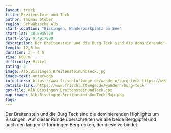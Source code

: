 ```yaml
---
layout: track
title: Breitenstein und Teck
author: Thomas Stober
region: Schwäbische Alb
start-location: "Bissingen, Wanderparkplatz am See"
start-lat: 48.5945720
start-long: 9.4917900
description: Der Breitenstein und die Burg Teck sind die dominierenden Highlights um Bissingen. Auf dieser Runde überschreiten wir alle beide Berggipfel und auch den langen U-förmingen Bergrücken, der diese verbindet.
length: 12,5 km
duration: 3 - 4 h
rise: 600 m
difficulty: Mittel
rating: 2
image: Alb.Bissingen.BreitensteinUndTeck.jpg
image-text: unterwegs
info-links: https://www.frischluftwege.de/wandern/burg-teck https://www.inslichtruecken.de
details-link: https://www.frischluftwege.de/wandern/burg-teck 
gpx-file: Alb.Bissingen.BreitensteinUndTeck.gpx
map-image: Alb.Bissingen.BreitensteinUndTeck-Map.png
tags: 
---
```




Der Breitenstein und die Burg Teck sind die dominierenden Highlights um Bissingen. Auf dieser Runde überschreiten wir alle beide Berggipfel und auch den langen U-förmingen Bergrücken, der diese verbindet.




